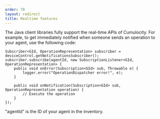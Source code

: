 ```yaml
---
order: 70
layout: redirect
title: Realtime features
---
```


The Java client libraries fully support the real-time APIs of Cumulocity. For example, to get immediately notified when someone sends an operation to your agent, use the following code:

	Subscriber<GId, OperationRepresentation> subscriber = deviceControl.getNotificationsSubscriber();
	subscriber.subscribe(agentId, new SubscriptionListener<GId, OperationRepresentation> {
		public void onError(Subscription<GId> sub, Throwable e) {
			logger.error("OperationDispatcher error!", e);
		}
		
		public void onNotification(Subscription<GId> sub, OperationRepresentation operation) {
			// Execute the operation
		}
	});

"agentId" is the ID of your agent in the inventory.

